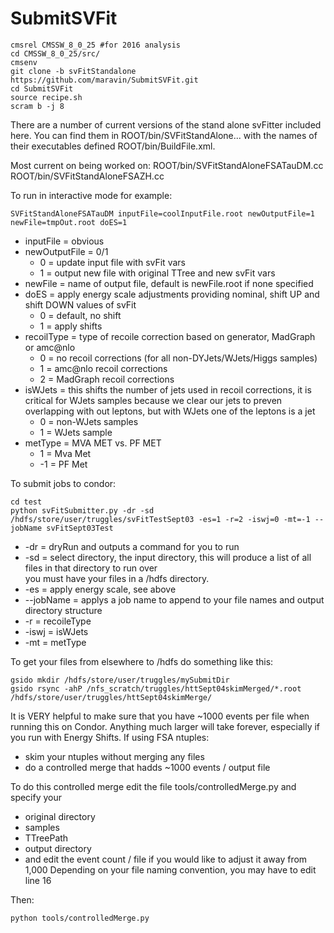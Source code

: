 # SubmitSVFit
```
cmsrel CMSSW_8_0_25 #for 2016 analysis
cd CMSSW_8_0_25/src/
cmsenv
git clone -b svFitStandalone https://github.com/maravin/SubmitSVFit.git
cd SubmitSVFit
source recipe.sh
scram b -j 8
```

There are a number of current versions of the stand alone svFitter included here.
You can find them in ROOT/bin/SVFitStandAlone... with the names of their executables
defined ROOT/bin/BuildFile.xml.

Most current on being worked on: 
ROOT/bin/SVFitStandAloneFSATauDM.cc
ROOT/bin/SVFitStandAloneFSAZH.cc

To run in interactive mode for example:
```
SVFitStandAloneFSATauDM inputFile=coolInputFile.root newOutputFile=1 newFile=tmpOut.root doES=1
```

 - inputFile = obvious
 - newOutputFile = 0/1
   - 0 = update input file with svFit vars
   - 1 = output new file with original TTree and new svFit vars
 - newFile = name of output file, default is newFile.root if none specified
 - doES = apply energy scale adjustments providing nominal, shift UP and shift DOWN values of svFit
   - 0 = default, no shift
   - 1 = apply shifts
 - recoilType = type of recoile correction based on generator, MadGraph or amc@nlo
   - 0 = no recoil corrections (for all non-DYJets/WJets/Higgs samples)
   - 1 = amc@nlo recoil corrections
   - 2 = MadGraph recoil corrections
 - isWJets = this shifts the number of jets used in recoil corrections, it is critical for
WJets samples because we clear our jets to preven overlapping with out leptons, but
with WJets one of the leptons is a jet
   - 0 = non-WJets samples
   - 1 = WJets sample
 - metType = MVA MET vs. PF MET
   - 1 = Mva Met
   - -1 = PF Met

To submit jobs to condor:
```
cd test
python svFitSubmitter.py -dr -sd /hdfs/store/user/truggles/svFitTestSept03 -es=1 -r=2 -iswj=0 -mt=-1 --jobName svFitSept03Test
```

 - -dr = dryRun and outputs a command for you to run
 - -sd = select directory, the input directory, this will produce a list of all files in that directory to run over<BR>
       you must have your files in a /hdfs directory.
 - -es = apply energy scale, see above
 - --jobName = applys a job name to append to your file names and output directory structure
 - -r = recoileType
 - -iswj = isWJets
 - -mt = metType


To get your files from elsewhere to /hdfs do something like this:
```
gsido mkdir /hdfs/store/user/truggles/mySubmitDir
gsido rsync -ahP /nfs_scratch/truggles/httSept04skimMerged/*.root /hdfs/store/user/truggles/httSept04skimMerge/
```

It is VERY helpful to make sure that you have ~1000 events per file when running this on Condor.  Anything much larger will take forever,
especially if you run with Energy Shifts. If using FSA ntuples:
 - skim your ntuples without merging any files
 - do a controlled merge that hadds ~1000 events / output file

To do this controlled merge edit the file tools/controlledMerge.py and specify your
 - original directory
 - samples
 - TTreePath
 - output directory
 - and edit the event count / file if you would like to adjust it away from 1,000
Depending on your file naming convention, you may have to edit line 16<BR>

 
Then:
```
python tools/controlledMerge.py
```


